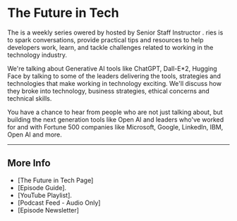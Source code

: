 # The Future in Tech


The   is a weekly series   owered by  hosted by Senior Staff Instructor .
 ries is to spark conversations, provide practical tips and resources to help developers work, learn, and tackle challenges related to working in the technology industry.
    
We're talking about Generative AI tools like ChatGPT, Dall-E*2, Hugging Face by talking to some of the leaders delivering the tools, strategies and technologies that make working in technology exciting. We'll discuss how they broke into technology, business strategies, ethical concerns and technical skills.

You have a chance to hear from people who are not just talking about, but building the next generation tools like Open AI and leaders who've worked for and with Fortune 500 companies like Microsoft, Google, LinkedIn,  IBM,  Open AI and more.

---
## More Info
- [The Future in Tech Page]
- [Episode Guide].
- [YouTube Playlist].
- [Podcast Feed - Audio Only]
- [Episode Newsletter]
